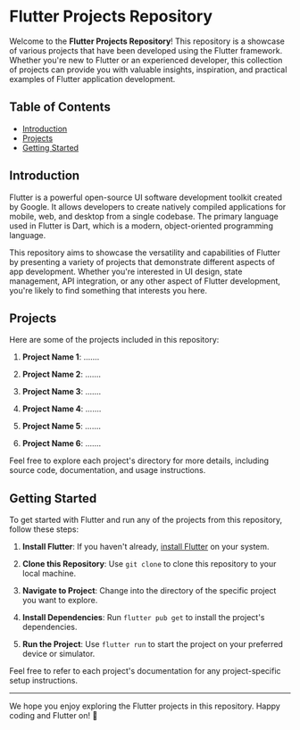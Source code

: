 # Flutter Projects Repository

Welcome to the **Flutter Projects Repository**! This repository is a showcase of various projects that have been developed using the Flutter framework. Whether you're new to Flutter or an experienced developer, this collection of projects can provide you with valuable insights, inspiration, and practical examples of Flutter application development.

## Table of Contents

- [Introduction](#introduction)
- [Projects](#projects)
- [Getting Started](#getting-started)


## Introduction

Flutter is a powerful open-source UI software development toolkit created by Google. It allows developers to create natively compiled applications for mobile, web, and desktop from a single codebase. The primary language used in Flutter is Dart, which is a modern, object-oriented programming language.

This repository aims to showcase the versatility and capabilities of Flutter by presenting a variety of projects that demonstrate different aspects of app development. Whether you're interested in UI design, state management, API integration, or any other aspect of Flutter development, you're likely to find something that interests you here.

## Projects

Here are some of the projects included in this repository:

1. **Project Name 1**: .......

2. **Project Name 2**: .......

3. **Project Name 3**: .......
4. **Project Name 4**: .......
5. **Project Name 5**: .......
6. **Project Name 6**: .......

Feel free to explore each project's directory for more details, including source code, documentation, and usage instructions.

## Getting Started

To get started with Flutter and run any of the projects from this repository, follow these steps:

1. **Install Flutter**: If you haven't already, [install Flutter](https://flutter.dev/docs/get-started/install) on your system.

2. **Clone this Repository**: Use `git clone` to clone this repository to your local machine.

3. **Navigate to Project**: Change into the directory of the specific project you want to explore.

4. **Install Dependencies**: Run `flutter pub get` to install the project's dependencies.

5. **Run the Project**: Use `flutter run` to start the project on your preferred device or simulator.

Feel free to refer to each project's documentation for any project-specific setup instructions.


---

We hope you enjoy exploring the Flutter projects in this repository. Happy coding and Flutter on! 🚀
